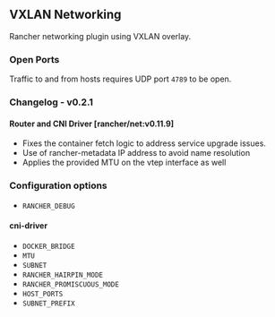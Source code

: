 ## VXLAN Networking

Rancher networking plugin using VXLAN overlay.

### Open Ports

Traffic to and from hosts requires UDP port `4789` to be open.

### Changelog - v0.2.1

#### Router and CNI Driver [rancher/net:v0.11.9]
* Fixes the container fetch logic to address service upgrade issues.
* Use of rancher-metadata IP address to avoid name resolution
* Applies the provided MTU on the vtep interface as well

### Configuration options
* `RANCHER_DEBUG`

#### cni-driver

* `DOCKER_BRIDGE`
* `MTU`
* `SUBNET`
* `RANCHER_HAIRPIN_MODE`
* `RANCHER_PROMISCUOUS_MODE`
* `HOST_PORTS`
* `SUBNET_PREFIX`
